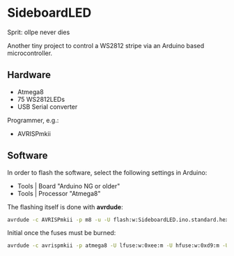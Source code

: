 # SideboardLED
Sprit: ollpe never dies

Another tiny project to control a WS2812 stripe via an Arduino based microcontroller.
## Hardware
* Atmega8
* 75 WS2812LEDs
* USB Serial converter

Programmer, e.g.:
* AVRISPmkii

## Software
In order to flash the software, select the following settings in Arduino:
* Tools | Board "Arduino NG or older"
* Tools | Processor "Atmega8"

The flashing itself is done with **avrdude**:
```bash
avrdude -c AVRISPmkii -p m8 -u -U flash:w:SideboardLED.ino.standard.hex
```
Initial once the fuses must be burned:
```bash
avrdude -c avrispmkii -p atmega8 -U lfuse:w:0xee:m -U hfuse:w:0xd9:m -U efuse:w:0xfc:m
```
